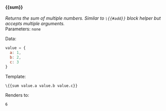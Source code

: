 #### \{{sum}}
_Returns the sum of multiple numbers. Similar to `\{{#add}}` block helper but accepts multiple arguments._
<br>Parameters: `none`

Data:

```javascript
value = {
  a: 1,
  b: 2,
  c: 3
}
```
Template:

```html
\{{sum value.a value.b value.c}}
```
Renders to:

```
6
```
